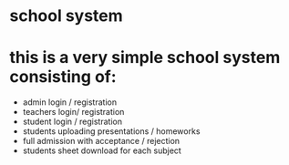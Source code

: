 # school system
# this is a very simple school system consisting of:
* admin login / registration
* teachers login/ registration
* student login / registration
* students uploading presentations / homeworks
* full admission with acceptance / rejection
* students sheet download for each subject


